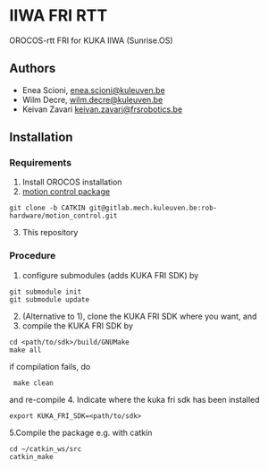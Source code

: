 # IIWA FRI RTT

OROCOS-rtt FRI for KUKA IIWA (Sunrise.OS)

## Authors

  * Enea Scioni, <enea.scioni@kuleuven.be>
  * Wilm Decre,  <wilm.decre@kuleuven.be>
  * Keivan Zavari <keivan.zavari@frsrobotics.be>

## Installation

### Requirements

  1. Install OROCOS installation
  2. [motion control package](https://gitlab.kuleuven.be/rob-hardware/motion_control/-/tree/CATKIN)
```
git clone -b CATKIN git@gitlab.mech.kuleuven.be:rob-hardware/motion_control.git
```
  3. This repository

### Procedure
  1. configure submodules (adds KUKA FRI SDK) by
```
git submodule init
git submodule update
```
  2. (Alternative to 1), clone the KUKA FRI SDK where you want, and
  3. compile the KUKA FRI SDK by
```
cd <path/to/sdk>/build/GNUMake
make all
```
  if compilation fails, do

``` 
 make clean
 ```
 and re-compile
  4. Indicate where the kuka fri sdk has been installed
  ```
  export KUKA_FRI_SDK=<path/to/sdk>
  ```
  5.Compile the package e.g. with catkin
  ```
  cd ~/catkin_ws/src
  catkin_make
  ```

